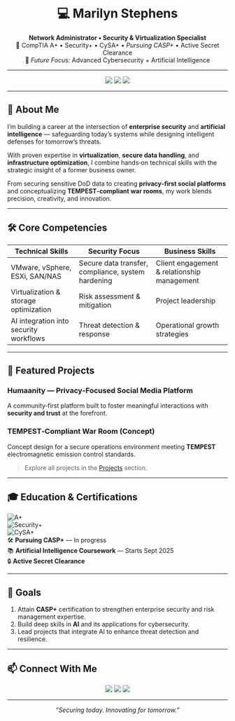 <h1 align="center">💻 Marilyn Stephens</h1>
<p align="center">
  <b>Network Administrator • Security & Virtualization Specialist</b><br>
  🔐 CompTIA A+ • Security+ • CySA+ • <i>Pursuing CASP+</i> • Active Secret Clearance<br>
  🎯 <i>Future Focus:</i> Advanced Cybersecurity + Artificial Intelligence
</p>

---

<p align="center">
  <a href="https://www.linkedin.com/in/marilynstephens/"><img src="https://img.shields.io/badge/LinkedIn-Connect-blue?logo=linkedin"></a>
  <a href="https://github.com/Marilyn2015"><img src="https://img.shields.io/badge/GitHub-Follow-black?logo=github"></a>
  <img src="https://img.shields.io/badge/Status-Open%20to%20Opportunities-brightgreen">
</p>

---

## 🚀 About Me

I’m building a career at the intersection of **enterprise security** and **artificial intelligence** — safeguarding today’s systems while designing intelligent defenses for tomorrow’s threats.

With proven expertise in **virtualization**, **secure data handling**, and **infrastructure optimization**, I combine hands‑on technical skills with the strategic insight of a former business owner.

From securing sensitive DoD data to creating **privacy‑first social platforms** and conceptualizing **TEMPEST‑compliant war rooms**, my work blends precision, creativity, and innovation.

---

## 🛠 Core Competencies

| **Technical Skills** | **Security Focus** | **Business Skills** |
|----------------------|--------------------|---------------------|
| VMware, vSphere, ESXi, SAN/NAS | Secure data transfer, compliance, system hardening | Client engagement & relationship management |
| Virtualization & storage optimization | Risk assessment & mitigation | Project leadership |
| AI integration into security workflows | Threat detection & response | Operational growth strategies |

---

## 📌 Featured Projects

### **Humaanity** — Privacy‑Focused Social Media Platform  
A community‑first platform built to foster meaningful interactions with **security and trust** at the forefront.

### **TEMPEST‑Compliant War Room (Concept)**  
Concept design for a secure operations environment meeting **TEMPEST** electromagnetic emission control standards.

> Explore all projects in the [Projects](./projects.md) section.

---

## 🎓 Education & Certifications

![A+](https://img.shields.io/badge/CompTIA-A%2B-orange?logo=comptia)  
![Security+](https://img.shields.io/badge/CompTIA-Security%2B-red?logo=comptia)  
![CySA+](https://img.shields.io/badge/CompTIA-CySA%2B-blue?logo=comptia)  
🛠 **Pursuing CASP+** — In progress  
📚 **Artificial Intelligence Coursework** — Starts Sept 2025  
🔒 **Active Secret Clearance**

---

## 🎯 Goals

1. Attain **CASP+** certification to strengthen enterprise security and risk management expertise.  
2. Build deep skills in **AI** and its applications for cybersecurity.  
3. Lead projects that integrate AI to enhance threat detection and resilience.

---

## 📫 Connect With Me

<p align="center">
  <a href="mailto:marilyn_stephens@hotmail.com"><img src="https://img.shields.io/badge/Email-Contact%20Me-red?logo=gmail"></a>  
  <a href="https://www.linkedin.com/in/marilynstephens/"><img src="https://img.shields.io/badge/LinkedIn-Profile-blue?logo=linkedin"></a>  
  <a href="https://github.com/Marilyn2015"><img src="https://img.shields.io/badge/GitHub-Portfolio-black?logo=github"></a>
</p>

---

<p align="center"><i>“Securing today. Innovating for tomorrow.”</i></p>
